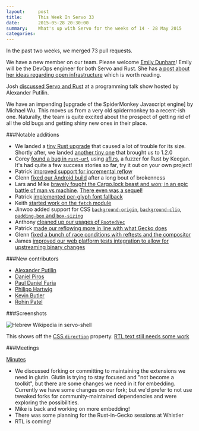 ```yaml
---
layout:     post
title:      This Week In Servo 33
date:       2015-05-28 20:30:00
summary:    What's up with Servo for the weeks of 14 - 28 May 2015
categories:
---
```


In the past two weeks, we merged 73 pull requests.


We have a new member on our team. Please welcome [Emily Dunham][edunham]!
Emily will be the DevOps engineer for both Servo and Rust.
She has [a post about her ideas regarding open infrastructure][edunham-ops] which
is worth reading.


Josh [discussed Servo and Rust](https://www.youtube.com/watch?v=87SfA1sw7vY) at a programming talk show hosted by Alexander Putilin.

We have an impending [upgrade of the SpiderMonkey Javascript engine] by Michael Wu. This moves us from a very old spidermonkey to a recent-ish one. Naturally, the team is quite excited about the prospect
of getting rid of all the old bugs and getting shiny new ones in their place.

###Notable additions
 - We landed a [tiny Rust upgrade](https://github.com/servo/servo/pull/6151) that caused a lot of trouble for its size. Shortly after, we landed [another tiny one](https://github.com/servo/servo/pull/6155) that brought us to 1.2.0
 - Corey [found a bug in `rust-url`](https://github.com/servo/rust-url/pull/108) using [afl.rs](https://github.com/kmcallister/afl.rs), a fuzzer for Rust by Keegan. It's had quite a few success stories so far, try it out on your own project!
 - Patrick [improved support for incremental reflow](https://github.com/servo/servo/pull/6124)
 - Glenn [fixed our Android build](https://github.com/servo/servo/pull/6109) after a long bout of brokenness
 - Lars and Mike [bravely fought the Cargo.lock beast and won; in an epic battle of man vs machine](https://github.com/servo/servo/pull/6125). [There even was a sequel!](https://github.com/servo/servo/pull/6175)
 - Patrick [implemented per-glyph font fallback](https://github.com/servo/servo/pull/5607)
 - Keith [started work on the `fetch` module](https://github.com/servo/servo/pull/6129)
 - Jinwoo added support for CSS [`background-origin`](https://github.com/servo/servo/pull/6046), [`background-clip`](https://github.com/servo/servo/pull/6067), [`padding-box` and `box-sizing`](https://github.com/servo/servo/pull/6033)
 - Anthony [cleaned up our usages of `RootedVec`](https://github.com/servo/servo/pull/6140)
 - Patrick [made our reflowing more in line with what Gecko does](https://github.com/servo/servo/pull/6028)
 - Glenn [fixed a bunch of race conditions with reftests and the compositor](https://github.com/servo/servo/pull/6031)
 - James [improved our web platform tests integration to allow for upstreaming binary changes](https://github.com/servo/servo/pull/6036)

###New contributors

 - [Alexander Putilin](https://github.com/eleweek)
 - [Daniel Piros](https://github.com/WriterOfAlicrow)
 - [Paul Daniel Faria](https://github.com/Nashenas88)
 - [Philipp Hartwig](https://github.com/AopicieR)
 - [Kevin Butler](https://github.com/Ryman)
 - [Rohin Patel](https://github.com/r0e)

###Screenshots

![Hebrew Wikipedia in servo-shell](https://pbs.twimg.com/media/CFZBfsEUkAE1f5T.png:large)

This shows off the [CSS `direction`](https://github.com/servo/servo/pull/6138) property. [RTL text still needs some work](https://twitter.com/mbrubeck/status/600739613511028736)

###Meetings

[Minutes](https://github.com/servo/servo/wiki/Meeting-2015-05-18)

 - We discussed forking or committing to maintaining the extensions we need in glutin. Glutin is trying to stay focused and "not become a toolkit", but there are some changes we need in it for embedding. Currently we have some changes on our fork; but we'd prefer to not use tweaked forks for community-maintained dependencies and were exploring the possibilities.
 - Mike is back and working on more embedding!
 - There was some planning for the Rust-in-Gecko sessions at Whistler
 - RTL is coming!

[edunham]: http://edunham.net
[edunham-ops]: http://edunham.net/2015/05/20/open_infrastructure.html